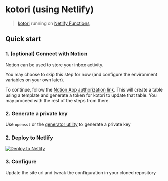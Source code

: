 # kotori (using Netlify)

> [kotori](https://github.com/musakui/kotori) running on [Netlify Functions](https://functions.netlify.com/)

## Quick start

### 1. (optional) Connect with [Notion](https://notion.so)
Notion can be used to store your inbox activity.

You may choose to skip this step for now (and configure the environment variables on your own later).

To continue, follow the [Notion App authorization link]().
This will create a table using a template and generate a token for kotori to update that table.
You may proceed with the rest of the steps from there.

### 2. Generate a private key
Use `openssl` or the [generator utility](https://musakui.github.io/kotori-netlify/) to generate a private key

### 2. Deploy to Netlify
[![Deploy to Netlify](https://www.netlify.com/img/deploy/button.svg)](https://app.netlify.com/start/deploy?repository=https://github.com/musakui/kotori-netlify)

### 3. Configure
Update the site url and tweak the configuration in your cloned repository

